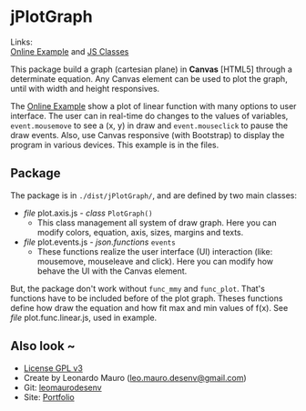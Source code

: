 # jPlotGraph #

Links:      
[Online Example](http://projects.leonardomauro.com/jplotgraph/example/) and [JS Classes](https://www.jsclasses.org/jplotgraph)   
   
This package build a graph (cartesian plane) in **Canvas** [HTML5] through a determinate equation. Any Canvas element can be used to plot the graph, until with width and height responsives.   
   
The [Online Example](http://projects.leonardomauro.com/jplotgraph/example/) show a plot of linear function with many options to user interface. The user can in real-time do changes to the values of variables, `event.mousemove` to see a (x, y) in draw and `event.mouseclick` to pause the draw events. Also, use Canvas responsive (with Bootstrap) to display the program in various devices. This example is in the files.   
   
## Package   
   
The package is in `./dist/jPlotGraph/`, and are defined by two main classes:   
*  *file* plot.axis.js - *class* `PlotGraph()`   
    *  This class management all system of draw graph. Here you can modify colors, equation, axis, sizes, margins and texts.   
*  *file* plot.events.js - *json.functions* `events`   
    *  These functions realize the user interface (UI) interaction (like: mousemove, mouseleave and click). Here you can modify how behave the UI with the Canvas element.   
   
But, the package don't work without `func_mmy` and `func_plot`. That's functions have to be included before of the plot graph. Theses functions define how draw the equation and how fit max and min values of f(x). See *file* plot.func.linear.js, used in example.   
   
## Also look ~  	
- [License GPL v3](LICENSE)
- Create by Leonardo Mauro (leo.mauro.desenv@gmail.com)
- Git: [leomaurodesenv](https://github.com/leomaurodesenv/)
- Site: [Portfolio](http://leonardomauro.com/portfolio/)
